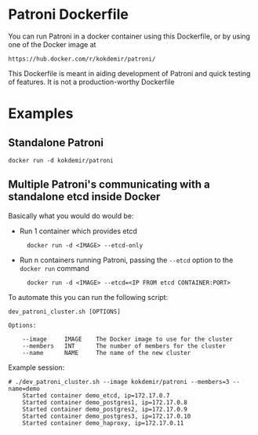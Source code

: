 # Patroni Dockerfile
You can run Patroni in a docker container using this Dockerfile, or by using one of the Docker image at

    https://hub.docker.com/r/kokdemir/patroni/

This Dockerfile is meant in aiding development of Patroni and quick testing of features. It is not a production-worthy
Dockerfile

# Examples

## Standalone Patroni

    docker run -d kokdemir/patroni

## Multiple Patroni's communicating with a standalone etcd inside Docker

Basically what you would do would be: 

* Run 1 container which provides etcd

        docker run -d <IMAGE> --etcd-only

* Run n containers running Patroni, passing the `--etcd` option to the `docker run` command

        docker run -d <IMAGE> --etcd=<IP FROM etcd CONTAINER:PORT>

To automate this you can run the following script:

    dev_patroni_cluster.sh [OPTIONS]

    Options:

        --image     IMAGE    The Docker image to use for the cluster
        --members   INT      The number of members for the cluster
        --name      NAME     The name of the new cluster


Example session:

    # ./dev_patroni_cluster.sh --image kokdemir/patroni --members=3 --name=demo
        Started container demo_etcd, ip=172.17.0.7
        Started container demo_postgres1, ip=172.17.0.8
        Started container demo_postgres2, ip=172.17.0.9
        Started container demo_postgres3, ip=172.17.0.10
        Started container demo_haproxy, ip=172.17.0.11
